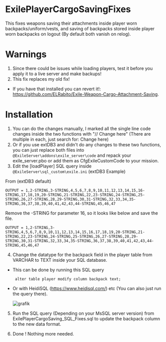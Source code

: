 # ExilePlayerCargoSavingFixes

This fixes weapons saving their attachments inside player worn backpacks/uniform/vests, and saving of backpacks stored inside player worn backpacks on logout (By default both vanish on relog). 

# Warnings 
1. Since there could be issues while loading players, test it before you apply it to a live server and make backups!
2. This fix replaces my old fix!
  - If you have that installed you can revert it!: https://github.com/ELRabito/Exile-Weapon-Cargo-Attachment-Saving.

# Installation

1. You can do the changes manually, I marked all the single line code changes inside the two functions with "// Change here" (There are multiple in each, just search for: Change here)
2. Or if you use extDB3 and didn't do any changes to these two functions, you can just replace both files into ``@ExileServer\addons\exile_server\code`` and repack your exile_server.pbo or add them as CfgExileCustomCode to your mission.
3. Edit the [loadPlayer] SQL query inside ``@ExileServer\sql_custom\exile.ini`` (extDB3 Example)

  From (extDB3 default)
  
    OUTPUT = 1,2-STRING,3-STRING,4,5,6,7,8,9,10,11,12,13,14,15,16-STRING,17,18,19,20-STRING,21-STRING,22,23-STRING,24-STRING,25-STRING,26,27-STRING,28,29-STRING,30,31-STRING,32,33,34,35-STRING,36,37,38,39,40,41,42,43,44-STRING,45,46,47

  Remove the -STRING for parameter 16, so it looks like below and save the file.
  
    OUTPUT = 1,2-STRING,3-STRING,4,5,6,7,8,9,10,11,12,13,14,15,16,17,18,19,20-STRING,21-STRING,22,23-STRING,24-STRING,25-STRING,26,27-STRING,28,29-STRING,30,31-STRING,32,33,34,35-STRING,36,37,38,39,40,41,42,43,44-STRING,45,46,47

4. Change the datatype for the backpack field in the player table from VARCHAR to TEXT inside your SQL database.
 - This can be done by running this SQL query

        alter table player modify column backpack text;
  
- Or with HeidiSQL (https://www.heidisql.com/) etc (You can also just run the query there).
 
  ![grafik](https://github.com/user-attachments/assets/090038ea-b140-408f-b0e9-aa1390014bbc)

5. Run the SQL query (Depending on your MsSQL server version) from ExilePlayerCargoSaving_SQL_Fixes.sql to update the backpack column to the new data format.

6. Done ! Nothing more needed.
